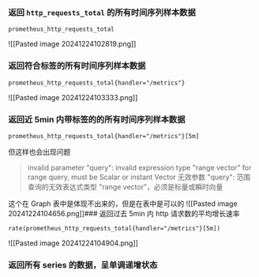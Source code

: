 ### 返回 `http_requests_total` 的所有时间序列样本数据

```promql
prometheus_http_requests_total
```
![[Pasted image 20241224102819.png]]

### 返回符合标签的所有时间序列样本数据

```promql
prometheus_http_requests_total{handler="/metrics"}
```

![[Pasted image 20241224103333.png]]

### 返回近 5min 内带标签的的所有时间序列样本数据

```promql
prometheus_http_requests_total{handler="/metrics"}[5m]
```
但这样也会出现问题
> invalid parameter "query": invalid expression type "range vector" for range query, must be Scalar or instant Vector
> 无效参数 "query": 范围查询的无效表达式类型 "range vector"，必须是标量或瞬时向量

这个在 Graph 表中是体现不出来的，但是在表中是可以的
![[Pasted image 20241224104656.png]]### 返回过去 5min 内 http 请求数的平均增长速率
```promql
rate(prometheus_http_requests_total{handler="/metrics"}[5m])
```
![[Pasted image 20241224104904.png]]

### 返回所有 series 的数据，呈单调递增状态

